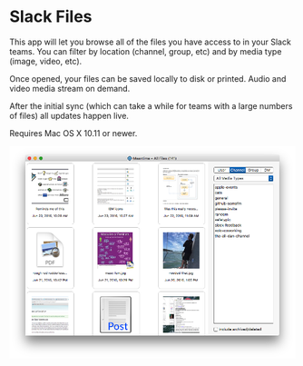 # Slack Files

This app will let you browse all of the files you have access to in your Slack teams. You can filter by location
(channel, group, etc) and by media type (image, video, etc).

Once opened, your files can be saved locally to disk or printed. Audio and video media stream on demand.

After the initial sync (which can take a while for teams with a large numbers of files) all updates happen live.

Requires Mac OS X 10.11 or newer.

<img src="Screenshots/screenshot.png" />